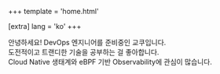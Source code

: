 +++
template = 'home.html'

[extra]
lang = 'ko'
+++

안녕하세요! DevOps 엔지니어를 준비중인 교쿠입니다.\
도전적이고 트랜디한 기술을 공부하는 걸 좋아합니다.\
Cloud Native 생태계와 eBPF 기반 Observability에 관심이 많습니다.
